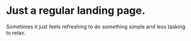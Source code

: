 # Just a regular landing page.

Sometimes it just feels refreshing to do something simple and less tasking to relax.
